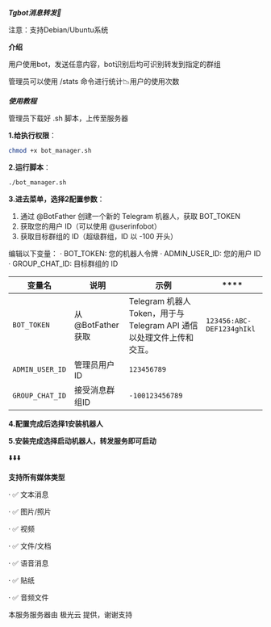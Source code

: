 ***Tgbot消息转发🤖️***


注意：支持Debian/Ubuntu系统

**介绍**


用户使用bot，发送任意内容，bot识别后均可识别转发到指定的群组


管理员可以使用 /stats 命令进行统计📉用户的使用次数


***使用教程***


管理员下载好 .sh 脚本，上传至服务器


**1.给执行权限**：
```bash
chmod +x bot_manager.sh
```


**2.运行脚本**：
```bash
./bot_manager.sh
```


**3.进去菜单，选择2配置参数**：
  1. 通过 @BotFather 创建一个新的 Telegram 机器人，获取 BOT_TOKEN
  2. 获取您的用户 ID（可以使用 @userinfobot）
  3. 获取目标群组的 ID（超级群组，ID 以 -100 开头）

编辑以下变量：
· BOT_TOKEN: 您的机器人令牌
· ADMIN_USER_ID: 您的用户 ID
· GROUP_CHAT_ID: 目标群组的 ID

| **变量名**                  | **说明**   | **示例**               | ****   |                                         
|-----------------------------|------------|--------------------------------------------------------------------------|----------------------------|
| `BOT_TOKEN`             | 从 @BotFather 获取    | Telegram 机器人 Token，用于与 Telegram API 通信以处理文件上传和交互。    | `123456:ABC-DEF1234ghIkl` |
| `ADMIN_USER_ID`               | 管理员用户ID   |  `123456789`     |
| `GROUP_CHAT_ID`       | 接受消息群组ID   | `-100123456789`            |



**4.配置完成后选择1安装机器人**


**5.安装完成选择启动机器人，转发服务即可启动**


⬇️⬇️⬇️


**支持所有媒体类型**


· ✅ 文本消息


· ✅ 图片/照片


· ✅ 视频


· ✅ 文件/文档


· ✅ 语音消息


· ✅ 贴纸


· ✅ 音频文件


本服务服务器由 极光云 提供，谢谢支持
